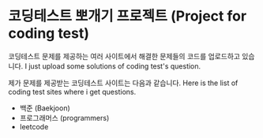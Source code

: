 # 코딩테스트 뽀개기 프로젝트 (Project for coding test)

코딩테스트 문제를 제공하는 여러 사이트에서 해결한 문제들의 코드를 업로드하고 있습니다.
I just upload some solutions of coding test's question.

제가 문제를 제공받는 코딩테스트 사이트는 다음과 같습니다.
Here is the list of coding test sites where i get questions.

- 백준 (Baekjoon)
- 프로그래머스 (programmers)
- leetcode
